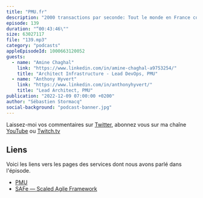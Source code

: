 ```yaml
---
title: "PMU.fr"
description: "2000 transactions par seconde: Tout le monde en France connait le PMU, les paris sportifs. Aujourd'hui ces paris se font de plus en plus souvent en ligne. Il y a trois ans, PMU a decidé de moderniser ses applications. Il sont partis d'une page blanche et ont choisi de déployer sur le cloud AWS. Comme à mon habitude, nous avons parlé à la fois des aspects techniques de l'architecture en serverless, de CloudFront, WAF etc. mais nous parlons aussi des aspects humains: comment le PMU a formé et monté en puissance son équipe sur les technologies cloud. Les aspects FinOps ne sont pas oubliés, quels sont les cas où une instance EC2 coûte moins cher que que des appels de fonctions Lambda. PMU lève le voile sur son architecture orientée microservices avec Java, SpringBoot, Quarkus en back et React / React Natif en front."
episode: 139
duration: "“00:43:46\""
size: 63027117
file: "139.mp3"
category: "podcasts"
appleEpisodeId: 1000663120052
guests:
  - name: "Amine Chaghal"
    link: "https://www.linkedin.com/in/amine-chaghal-a9753254/"
    title: "Architect Infrastructure - Lead DevOps, PMU"
  - name: "Anthony Hyvert"
    link: "https://www.linkedin.com/in/anthonyhyvert/"
    title: "Lead Architect, PMU"
publication: "2022-12-09 07:00:00 +0200"
author: "Sébastien Stormacq"
social-background: "podcast-banner.jpg"
---
```


Laissez-moi vos commentaires sur [Twitter](https://twitter.com/sebsto), abonnez vous sur ma chaîne [YouTube](https://www.youtube.com/sebsto) ou [Twitch.tv](https://www.twitch.tv/sebAWS)

## Liens

Voici les liens vers les pages des services dont nous avons parlé dans l'épisode.

- [PMU](https://www.pmu.fr)
- [SAFe — Scaled Agile Framework](https://scaledagile.com/what-is-safe/)
